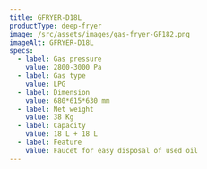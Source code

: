 ```yaml
---
title: GFRYER-D18L
productType: deep-fryer
image: /src/assets/images/gas-fryer-GF182.png
imageAlt: GFRYER-D18L
specs:
  - label: Gas pressure
    value: 2800-3000 Pa
  - label: Gas type
    value: LPG
  - label: Dimension
    value: 680*615*630 mm
  - label: Net weight
    value: 38 Kg
  - label: Capacity
    value: 18 L + 18 L
  - label: Feature
    value: Faucet for easy disposal of used oil
---
```

